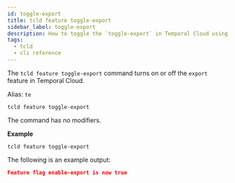 ```yaml
---
id: toggle-export
title: tcld feature toggle-export
sidebar_label: toggle-export
description: How to toggle the `toggle-export` in Temporal Cloud using tcld.
tags:
  - tcld
  - cli reference
---
```


The `tcld feature toggle-export` command turns on or off the `export` feature in Temporal Cloud.

Alias: `te`

`tcld feature toggle-export`

The command has no modifiers.

**Example**

`tcld feature toggle-export`

The following is an example output:

```json
Feature flag enable-export is now true
```
